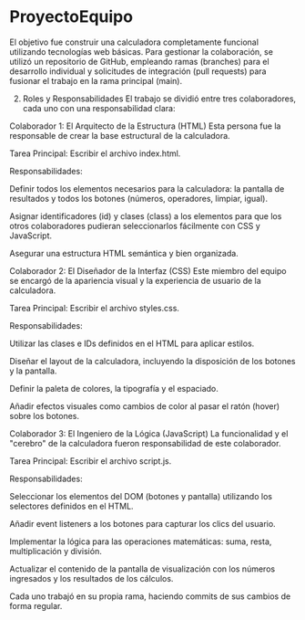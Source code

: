 # ProyectoEquipo

El objetivo fue construir una calculadora completamente funcional utilizando tecnologías web básicas. Para gestionar la colaboración, se utilizó un repositorio de GitHub, empleando ramas (branches) para el desarrollo individual y solicitudes de integración (pull requests) para fusionar el trabajo en la rama principal (main).

2. Roles y Responsabilidades
El trabajo se dividió entre tres colaboradores, cada uno con una responsabilidad clara:

Colaborador 1: El Arquitecto de la Estructura (HTML)
Esta persona fue la responsable de crear la base estructural de la calculadora.

Tarea Principal: Escribir el archivo index.html.

Responsabilidades:

Definir todos los elementos necesarios para la calculadora: la pantalla de resultados y todos los botones (números, operadores, limpiar, igual).

Asignar identificadores (id) y clases (class) a los elementos para que los otros colaboradores pudieran seleccionarlos fácilmente con CSS y JavaScript.

Asegurar una estructura HTML semántica y bien organizada.

Colaborador 2: El Diseñador de la Interfaz (CSS)
Este miembro del equipo se encargó de la apariencia visual y la experiencia de usuario de la calculadora.

Tarea Principal: Escribir el archivo styles.css.

Responsabilidades:

Utilizar las clases e IDs definidos en el HTML para aplicar estilos.

Diseñar el layout de la calculadora, incluyendo la disposición de los botones y la pantalla.

Definir la paleta de colores, la tipografía y el espaciado.

Añadir efectos visuales como cambios de color al pasar el ratón (hover) sobre los botones.

Colaborador 3: El Ingeniero de la Lógica (JavaScript)
La funcionalidad y el "cerebro" de la calculadora fueron responsabilidad de este colaborador.

Tarea Principal: Escribir el archivo script.js.

Responsabilidades:

Seleccionar los elementos del DOM (botones y pantalla) utilizando los selectores definidos en el HTML.

Añadir event listeners a los botones para capturar los clics del usuario.

Implementar la lógica para las operaciones matemáticas: suma, resta, multiplicación y división.

Actualizar el contenido de la pantalla de visualización con los números ingresados y los resultados de los cálculos.

 Cada uno trabajó en su propia rama, haciendo commits de sus cambios de forma regular.
 
